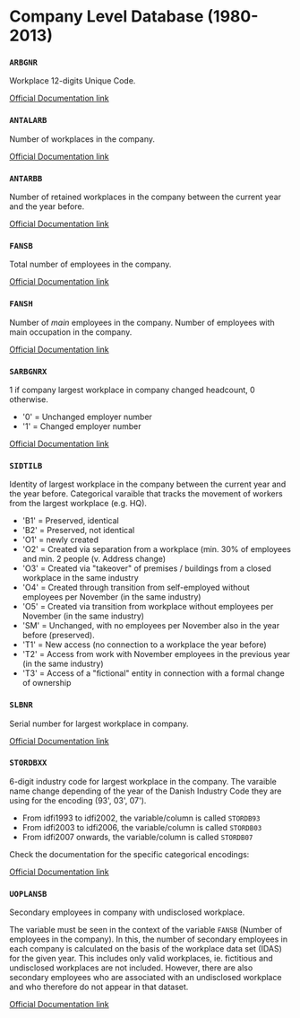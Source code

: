 # Company Level Database (1980-2013)



### `ARBGNR`

Workplace 12-digits Unique Code.

[Official Documentation link](https://www.dst.dk/da/TilSalg/Forskningsservice/Dokumentation/hoejkvalitetsvariable/ida-arbejdssteder/arbgnr)



### `ANTALARB`

Number of workplaces in the company.

[Official Documentation link](https://www.dst.dk/da/TilSalg/Forskningsservice/Dokumentation/hoejkvalitetsvariable/ida-firmaer/antalarb)

### `ANTARBB`

Number of retained workplaces in the company between the current year and the year before.

[Official Documentation link](https://www.dst.dk/da/Statistik/dokumentation/Times/IDA-databasen/IDA-firmaer/ANTARBB)

### `FANSB`

Total number of employees in the company.

[Official Documentation link](https://www.dst.dk/da/Statistik/dokumentation/Times/IDA-databasen/IDA-firmaer/FANSB)

### `FANSH`

Number of _main_ employees in the company. Number of employees with main occupation in the company.

[Official Documentation link](https://www.dst.dk/da/Statistik/dokumentation/Times/IDA-databasen/IDA-firmaer/FANSH)

### `SARBGNRX`

1 if company largest workplace in company changed headcount, 0 otherwise.

- '0' = Unchanged employer number
- '1' = Changed employer number

[Official Documentation link](https://www.dst.dk/da/Statistik/dokumentation/Times/IDA-databasen/IDA-firmaer/SARBGNRX)

### `SIDTILB`

Identity of largest workplace in the company between the current year and the year before. Categorical varaible that tracks the movement of workers from the largest workplace (e.g. HQ).

- 'B1' = Preserved, identical
- 'B2' = Preserved, not identical
- 'O1' = newly created
- 'O2' = Created via separation from a workplace (min. 30% of employees and min. 2 people (v. Address change)
- 'O3' = Created via "takeover" of premises / buildings from a closed workplace in the same industry
- 'O4' = Created through transition from self-employed without employees per November (in the same industry)
- 'O5' = Created via transition from workplace without employees per November (in the same industry)
- 'SM' = Unchanged, with no employees per November also in the year before (preserved).
- 'T1' = New access (no connection to a workplace the year before)
- 'T2' = Access from work with November employees in the previous year (in the same industry)
- 'T3' = Access of a "fictional" entity in connection with a formal change of ownership

### `SLBNR`

Serial number for largest workplace in company.

[Official Documentation link](https://www.dst.dk/da/Statistik/dokumentation/Times/IDA-databasen/IDA-firmaer/SLBNR)

### `STORDBXX`

6-digit industry code for largest workplace in the company. The varaible name change depending of the year of the Danish Industry Code they are using for the encoding (93', 03', 07').

- From idfi1993 to idfi2002, the variable/column is called `STORDB93`
- From idfi2003 to idfi2006, the variable/column is called `STORDB03`
- From idfi2007 onwards, the variable/column is called `STORDB07`

Check the documentation for the specific categorical encodings:

[Official Documentation link](https://www.dst.dk/da/Statistik/dokumentation/Times/IDA-databasen/IDA-firmaer/STORDB03)

### `UOPLANSB`

Secondary employees in company with undisclosed workplace.

The variable must be seen in the context of the variable `FANSB` (Number of employees in the company). In this, the number of secondary employees in each company is calculated on the basis of the workplace data set (IDAS) for the given year. This includes only valid workplaces, ie. fictitious and undisclosed workplaces are not included. However, there are also secondary employees who are associated with an undisclosed workplace and who therefore do not appear in that dataset.

[Official Documentation link](https://www.dst.dk/da/Statistik/dokumentation/Times/IDA-databasen/IDA-firmaer/UOPLANSB)
